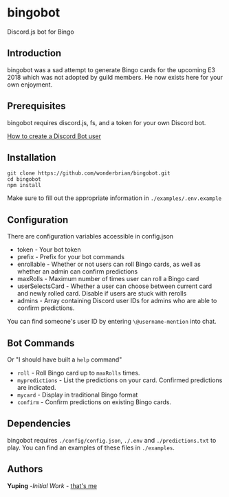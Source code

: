 # bingobot
Discord.js bot for Bingo

## Introduction
bingobot was a sad attempt to generate Bingo cards for the upcoming E3 2018 which was not adopted by guild members. He now exists here for your own enjoyment.

## Prerequisites
bingobot requires discord.js, fs, and a token for your own Discord bot.

[How to create a Discord Bot user](https://twentysix26.github.io/Red-Docs/red_guide_bot_accounts/)

## Installation

`git clone https://github.com/wonderbrian/bingobot.git`  
`cd bingobot`  
`npm install`  

Make sure to fill out the appropriate information in `./examples/.env.example`

## Configuration
There are configuration variables accessible in config.json
* token - Your bot token
* prefix - Prefix for your bot commands
* enrollable - Whether or not users can roll Bingo cards, as well as whether an admin can confirm predictions
* maxRolls - Maximum number of times user can roll a Bingo card
* userSelectsCard - Whether a user can choose between current card and newly rolled card. Disable if users are stuck with rerolls
* admins - Array containing Discord user IDs for admins who are able to confirm predictions.

You can find someone's user ID by entering `\@username-mention` into chat.

## Bot Commands
Or "I should have built a `help` command"

* `roll` - Roll Bingo card up to `maxRolls` times.
* `mypredictions` - List the predictions on your card. Confirmed predictions are indicated.
* `mycard` - Display in traditional Bingo format
* `confirm` - Confirm predictions on existing Bingo cards.

## Dependencies
bingobot requires `./config/config.json`, `./.env` and `./predictions.txt` to play.
You can find an examples of these files in `./examples`.

## Authors
**Yuping** -*Initial Work* - [that's me](https://github.com/wonderbrian)
